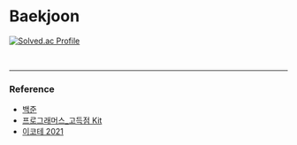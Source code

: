 # Baekjoon

[![Solved.ac Profile](http://mazassumnida.wtf/api/v2/generate_badge?boj=rkdtngus3579)](https://solved.ac/profile/rkdtngus3579)

</br>

-----
### Reference
- [백준](https://www.acmicpc.net/problem/tags)
- [프로그래머스_고득점 Kit](https://school.programmers.co.kr/learn/challenges?tab=algorithm_practice_kit)
- [이코테 2021](https://www.youtube.com/watch?v=m-9pAwq1o3w&list=PLRx0vPvlEmdAghTr5mXQxGpHjWqSz0dgC)

